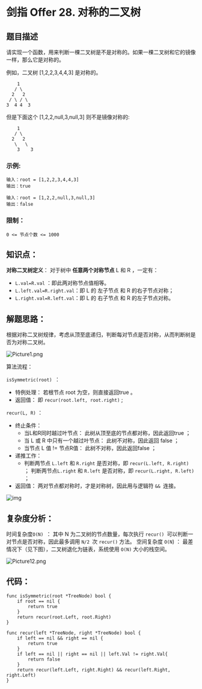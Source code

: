 # 剑指 Offer 28. 对称的二叉树

## 题目描述

请实现一个函数，用来判断一棵二叉树是不是对称的。如果一棵二叉树和它的镜像一样，那么它是对称的。

例如，二叉树 [1,2,2,3,4,4,3] 是对称的。

```
    1
   / \
  2   2
 / \ / \
3  4 4  3
```

 但是下面这个 [1,2,2,null,3,null,3] 则不是镜像对称的:

```
    1
   / \
  2   2
   \   \
    3    3
```

### 示例:

```
输入：root = [1,2,2,3,4,4,3]
输出：true

输入：root = [1,2,2,null,3,null,3]
输出：false
```

### 限制：

```
0 <= 节点个数 <= 1000
```

## 知识点：

**对称二叉树定义**： 对于树中 **任意两个对称节点** L 和 R ，一定有：

- `L.val=R.val` ：即此两对称节点值相等。
- `L.left.val=R.right.val`：即 L 的 左子节点 和 R 的右子节点对称；
- `L.right.val=R.left.val`：即 L 的 右子节点 和 R 的左子节点对称。

## 解题思路：

根据对称二叉树规律，考虑从顶至底递归，判断每对节点是否对称，从而判断树是否为对称二叉树。

![Picture1.png](D:\www\better_study_for_golang\每日一题\images\ebf894b723530a89cc9a1fe099f36c57c584d4987b080f625b33e228c0a02bec-Picture1.png)

算法流程：

`isSymmetric(root) `：

- 特例处理： 若根节点 root 为空，则直接返回true 。
- 返回值： 即 `recur(root.left, root.right)` ;

`recur(L, R)` ：

- 终止条件：
  - 当L和R同时越过叶节点： 此树从顶至底的节点都对称，因此返回true ；
  - 当 L 或 R 中只有一个越过叶节点： 此树不对称，因此返回 false ；
  - 当节点 L 值 != 节点R值： 此树不对称，因此返回false ；
- 递推工作：
  - 判断两节点 `L.left` 和 `R.right` 是否对称，即 `recur(L.left, R.right) `；
    判断两节点`L.right` 和 `R.left` 是否对称，即 `recur(L.right, R.left)` ；
- 返回值： 两对节点都对称时，才是对称树，因此用与逻辑符 `&& `连接。

![img](D:\www\better_study_for_golang\每日一题\images\993cd0f9c81e21429badb9e831740d7d248f697b9c37b0bb5a2afd4274a26a81-Picture8.png)




## 复杂度分析：

时间复杂度`O(N) `： 其中 N 为二叉树的节点数量，每次执行 `recur() `可以判断一对节点是否对称，因此最多调用 `N/2 `次 `recur()` 方法。
空间复杂度 `O(N`) ： 最差情况下（见下图），二叉树退化为链表，系统使用 `O(N)` 大小的栈空间。


![Picture12.png](D:\www\better_study_for_golang\每日一题\images\88916808515487aac3ca24f9c55cbbdf6514f012eea04ec46cc2cc26acf9c4eb-Picture12.png)



## 代码：

```
func isSymmetric(root *TreeNode) bool {
	if root == nil {
		return true
	}
	return recur(root.Left, root.Right)
}

func recur(left *TreeNode, right *TreeNode) bool {
	if left == nil && right == nil {
		return true
	}
	if left == nil || right == nil || left.Val != right.Val{
		return false
	}
	return recur(left.Left, right.Right) && recur(left.Right, right.Left)
}
```

